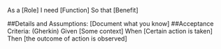 As a [Role]
I need [Function]
So that [Benefit]

##Details and Assumptions:
[Document what you know]
##Acceptance Criteria:
(Gherkin)
Given [Some context]
When [Certain action is taken]
Then [the outcome of action is observed]
